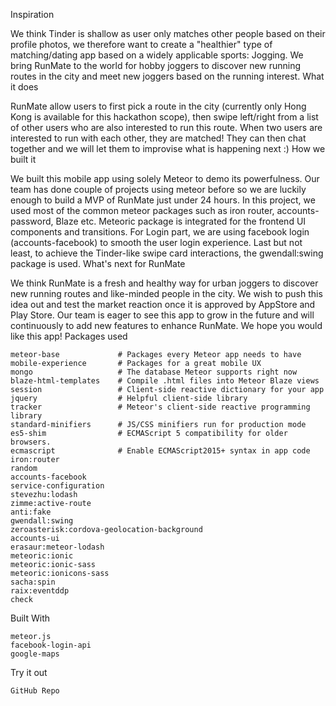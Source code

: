 
Inspiration

We think Tinder is shallow as user only matches other people based on their profile photos, we therefore want to create a "healthier" type of matching/dating app based on a widely applicable sports: Jogging. We bring RunMate to the world for hobby joggers to discover new running routes in the city and meet new joggers based on the running interest.
What it does

RunMate allow users to first pick a route in the city (currently only Hong Kong is available for this hackathon scope), then swipe left/right from a list of other users who are also interested to run this route. When two users are interested to run with each other, they are matched! They can then chat together and we will let them to improvise what is happening next :)
How we built it

We built this mobile app using solely Meteor to demo its powerfulness. Our team has done couple of projects using meteor before so we are luckily enough to build a MVP of RunMate just under 24 hours. In this project, we used most of the common meteor packages such as iron router, accounts-password, Blaze etc. Meteoric package is integrated for the frontend UI components and transitions. For Login part, we are using facebook login (accounts-facebook) to smooth the user login experience. Last but not least, to achieve the Tinder-like swipe card interactions, the gwendall:swing package is used.
What's next for RunMate

We think RunMate is a fresh and healthy way for urban joggers to discover new running routes and like-minded people in the city. We wish to push this idea out and test the market reaction once it is approved by AppStore and Play Store. Our team is eager to see this app to grow in the future and will continuously to add new features to enhance RunMate. We hope you would like this app!
Packages used

    meteor-base             # Packages every Meteor app needs to have
    mobile-experience       # Packages for a great mobile UX
    mongo                   # The database Meteor supports right now
    blaze-html-templates    # Compile .html files into Meteor Blaze views
    session                 # Client-side reactive dictionary for your app
    jquery                  # Helpful client-side library
    tracker                 # Meteor's client-side reactive programming library
    standard-minifiers      # JS/CSS minifiers run for production mode
    es5-shim                # ECMAScript 5 compatibility for older browsers.
    ecmascript              # Enable ECMAScript2015+ syntax in app code
    iron:router
    random
    accounts-facebook
    service-configuration
    stevezhu:lodash
    zimme:active-route
    anti:fake
    gwendall:swing
    zeroasterisk:cordova-geolocation-background
    accounts-ui
    erasaur:meteor-lodash
    meteoric:ionic
    meteoric:ionic-sass
    meteoric:ionicons-sass
    sacha:spin
    raix:eventddp
    check

Built With

    meteor.js
    facebook-login-api
    google-maps

Try it out

    GitHub Repo 
